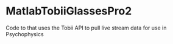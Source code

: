 # MatlabTobiiGlassesPro2
Code to that uses the Tobii API to pull live stream data for use in Psychophysics 
